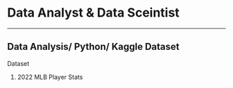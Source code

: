 # Data Analyst & Data Sceintist
---
Data Analysis/ Python/ Kaggle Dataset
--------
Dataset
1. 2022 MLB Player Stats
